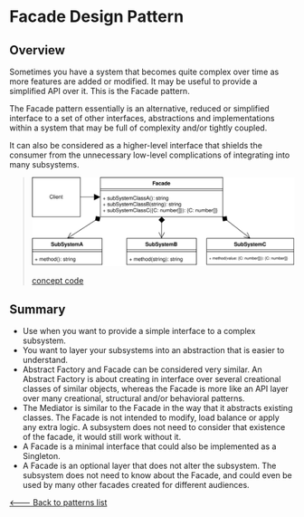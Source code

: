 # Facade Design Pattern

## Overview

Sometimes you have a system that becomes quite complex over time as more features are added or modified. It may be useful to provide a simplified API over it. This is the Facade pattern.

The Facade pattern essentially is an alternative, reduced or simplified interface to a set of other interfaces, abstractions and implementations within a system that may be full of complexity and/or tightly coupled.

It can also be considered as a higher-level interface that shields the consumer from the unnecessary low-level complications of integrating into many subsystems.

> ![UML Diagram](./UML.svg)
>
> [concept code](./concept.ts)

## Summary

* Use when you want to provide a simple interface to a complex subsystem.
* You want to layer your subsystems into an abstraction that is easier to understand.
* Abstract Factory and Facade can be considered very similar. An Abstract Factory is about creating in interface over several creational classes of similar objects, whereas the Facade is more like an API layer over many creational, structural and/or behavioral patterns.
* The Mediator is similar to the Facade in the way that it abstracts existing classes. The Facade is not intended to modify, load balance or apply any extra logic. A subsystem does not need to consider that existence of the facade, it would still work without it.
* A Facade is a minimal interface that could also be implemented as a Singleton.
* A Facade is an optional layer that does not alter the subsystem. The subsystem does not need to know about the Facade, and could even be used by many other facades created for different audiences.

[<--- Back to patterns list](../../patterns.md)

